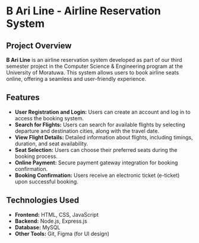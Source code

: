 # B Ari Line - Airline Reservation System

## Project Overview

**B Ari Line** is an airline reservation system developed as part of our third semester project in the Computer Science & Engineering program at the University of Moratuwa. This system allows users to book airline seats online, offering a seamless and user-friendly experience.

## Features

- **User Registration and Login:** Users can create an account and log in to access the booking system.
- **Search for Flights:** Users can search for available flights by selecting departure and destination cities, along with the travel date.
- **View Flight Details:** Detailed information about flights, including timings, duration, and seat availability.
- **Seat Selection:** Users can choose their preferred seats during the booking process.
- **Online Payment:** Secure payment gateway integration for booking confirmation.
- **Booking Confirmation:** Users receive an electronic ticket (e-ticket) upon successful booking.

## Technologies Used

- **Frontend:** HTML, CSS, JavaScript
- **Backend:** Node.js, Express.js
- **Database:** MySQL
- **Other Tools:** Git, Figma (for UI design)
